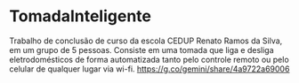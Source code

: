 # TomadaInteligente
Trabalho de conclusão de curso da escola CEDUP Renato Ramos da Silva, em um grupo de 5 pessoas. Consiste em uma tomada que liga e desliga eletrodomésticos de forma automatizada tanto pelo controle remoto ou pelo celular de qualquer lugar via wi-fi.
https://g.co/gemini/share/4a9722a69006
